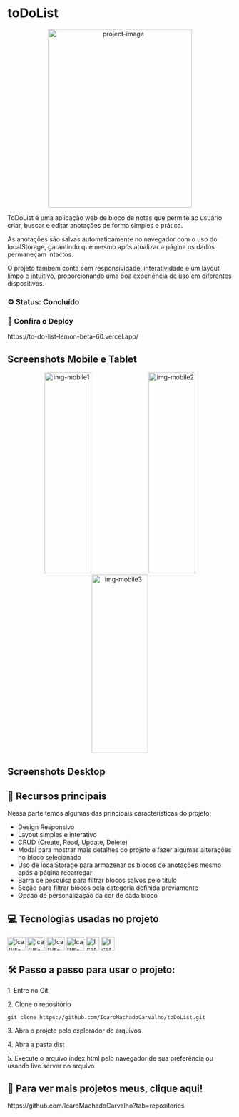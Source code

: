 <h1>toDoList</h1>

<p align="center"><img src="https://github.com/user-attachments/assets/40c52fe3-61ee-4127-81ee-c8bf9a2f5ab3" alt="project-image" width="80%" height="400/"></p>

<p id="description">ToDoList é uma aplicação web de bloco de notas que permite ao usuário criar, buscar e editar anotações de forma simples e prática.

As anotações são salvas automaticamente no navegador com o uso do localStorage, garantindo que mesmo após atualizar a página os dados permaneçam intactos.

O projeto também conta com responsividade, interatividade e um layout limpo e intuitivo, proporcionando uma boa experiência de uso em diferentes dispositivos.</p>

<!--<h2>Screenshots</h2>
<div align="center">

<img src="https://github.com/IcaroMachadoCarvalho/IntroSection/assets/133804302/7449c6f2-c1c1-40b3-98fc-06fdf8480ccf" alt="video-desktop">
<img src="https://github.com/IcaroMachadoCarvalho/IntroSection/assets/133804302/179f9450-11b5-4a40-a876-ab0d9509a49e" alt="video-mobile">-->

<h3>⚙️ Status: Concluído</h3>

<h3>🤝 Confira o Deploy</h3>
https://to-do-list-lemon-beta-60.vercel.app/

<h2>Screenshots Mobile e Tablet</h2>
<div align="center">
  <img src="https://github.com/user-attachments/assets/0328aa39-bd35-4491-bc0b-3bd19b2fb1f7" alt="img-mobile1" width="45.5%" height="450/">
  <img src="https://github.com/user-attachments/assets/36d745a4-8a4c-417e-8c62-4079eaf9fe30" alt="img-mobile2" width="45.5%" height="450/">
  <img src="https://github.com/user-attachments/assets/60b58209-2d5e-4961-966c-a34e83c3917f" alt="img-mobile3" width="50%" height="400/">
  
</div>
<h2>Screenshots Desktop</h2>
<div align="center">
  <!-- <img src="https://github.com/user-attachments/assets/25a91c6f-3eb5-4fc3-b96e-99db782f56b0" alt="img-desktop1" width="80%" height="400/"> -->
</div>


<!-- ![video-version-desktop-snap1-ezgif com-video-to-gif-converter](https://github.com/IcaroMachadoCarvalho/IntroSection/assets/133804302/7449c6f2-c1c1-40b3-98fc-06fdf8480ccf)
![video-version-mobile-snap1-ezgif com-video-to-gif-converter](https://github.com/IcaroMachadoCarvalho/IntroSection/assets/133804302/179f9450-11b5-4a40-a876-ab0d9509a49e) -->
</div>

<h2>🧐 Recursos principais</h2>

Nessa parte temos algumas das principais características do projeto:

*   Design Responsivo
*   Layout simples e interativo
*   CRUD (Create, Read, Update, Delete) 
*   Modal para mostrar mais detalhes do projeto e fazer algumas alterações no bloco selecionado
*   Uso de localStorage para armazenar os blocos de anotações mesmo após a página recarregar
*   Barra de pesquisa para filtrar blocos salvos pelo título
*   Seção para filtrar blocos pela categoria definida previamente
*   Opção de personalização da cor de cada bloco

<h2>💻 Tecnologias usadas no projeto</h2>

<div style="display:inline_block; margin-top: 20px">
  <img align="center" alt="Icarus-HTML" height="30" width="40" src="https://cdn.jsdelivr.net/gh/devicons/devicon/icons/html5/html5-original.svg">
  <img align="center" alt="Icarus-SASS" height="30" width="40" src="https://cdn.jsdelivr.net/gh/devicons/devicon@latest/icons/sass/sass-original.svg">
  <img align="center" alt="Icarus-TS" height="30" width="40" src="https://cdn.jsdelivr.net/gh/devicons/devicon@latest/icons/typescript/typescript-original.svg">
 <img align="center" alt="Icarus-Git" height="30" width="40" src="https://cdn.jsdelivr.net/gh/devicons/devicon@latest/icons/git/git-original.svg" />
 <img align="center" alt="Icarus-GitHub" height="30" src="https://cdn.jsdelivr.net/gh/devicons/devicon@latest/icons/github/github-original.svg" /> 
<img align="center" alt="Icarus-Webpack" height="30" src="https://cdn.jsdelivr.net/gh/devicons/devicon@latest/icons/webpack/webpack-original.svg" />
          
</div>

<h2>🛠️ Passo a passo para usar o projeto:</h2>

<p>1. Entre no Git</p>

<p>2. Clone o repositório</p>

```
git clone https://github.com/IcaroMachadoCarvalho/toDoList.git
```

<p>3. Abra o projeto pelo explorador de arquivos</p>

<p>4. Abra a pasta dist</p>

<p>5. Execute o arquivo index.html pelo navegador de sua preferência ou usando live server no arquivo</p>


<h2>🚀 Para ver mais projetos meus, clique aqui!</h2>
https://github.com/IcaroMachadoCarvalho?tab=repositories
